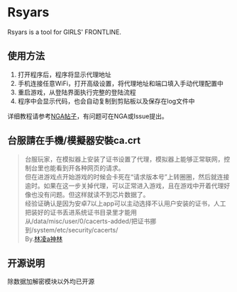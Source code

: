 # Rsyars

Rsyars is a tool for GIRLS' FRONTLINE.

## 使用方法
1. 打开程序后，程序将显示代理地址  
2. 手机连接任意WiFi，打开高级设置，将代理地址和端口填入手动代理配置中  
3. 重启游戏，从登陆界面执行完整的登陆流程  
4. 程序中会显示代码，也会自动复制到剪贴板以及保存在log文件中  

详细教程请参考[NGA帖子](https://bbs.nga.cn/read.php?tid=18401141)，有问题可在NGA或Issue提出。

## 台服請在手機/模擬器安裝ca.crt
> 台服玩家，在模拟器上安装了证书设置了代理，模拟器上能够正常联网，控制台里也能看到开各种网页的请求。  
> 但在进游戏点开始游戏的时候会卡死在“请求版本号”上转圈圈，然后就连接逾时。如果在这一步关掉代理，可以正常进入游戏，且在游戏中开着代理好像也没有问题。但这样就读不到芯片数据了。  
> 经验证确认是因为安卓7以上app可以主动选择不认用户安装的证书，人工把装好的证书丢进系统证书目录里才能用  
> 从/data/misc/user/0/cacerts-added/把证书挪到/system/etc/security/cacerts/  
> By.[林凌a神林](https://bbs.nga.cn/read.php?pid=388760319&opt=128)

## 开源说明

除数据加解密模块以外均已开源
